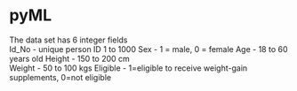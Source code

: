 # pyML
The data set has 6 integer fields  
Id_No	- unique person ID 1 to 1000
Sex	- 1 = male, 0 = female
Age	- 18 to 60 years old
Height - 150 to 200 cm	
Weight -	50 to 100 kgs
Eligible - 1=eligible to receive weight-gain supplements, 0=not eligible

